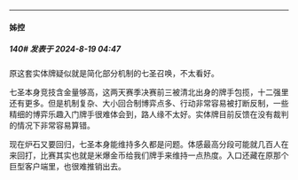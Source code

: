﻿
*****

####  姊控  
##### 140#       发表于 2024-8-19 04:47

原这套实体牌疑似就是简化部分机制的七圣召唤，不太看好。

七圣本身竞技含金量够高，这两天赛季决赛前三被清北出身的牌手包揽，十二强里还有更多。但是机制复杂、大小回合制博弈点多、行动非常容易被打断反制，一些精细的博弈乐趣入门牌手很难体会到，路人缘不太好。实体牌目前反馈在没有裁判的情况下非常容易算错。

现在炉石又要回归，七圣本身能维持多久都是问题。体感最高分段可能就几百人在来回打，比赛其实也就是米爆金币给我们牌手来维持一点热度。入口还藏在原那个巨型客户端里，也很难推销出去。


